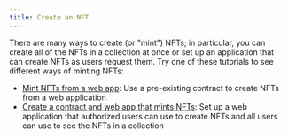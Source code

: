 ```yaml
---
title: Create an NFT
---
```


There are many ways to create (or "mint") NFTs; in particular, you can create all of the NFTs in a collection at once or set up an application that can create NFTs as users request them.
Try one of these tutorials to see different ways of minting NFTs:

- [Mint NFTs from a web app](/tutorials/create-an-nft/nft-web-app): Use a pre-existing contract to create NFTs from a web application
- [Create a contract and web app that mints NFTs](/tutorials/create-an-nft/nft-taquito): Set up a web application that authorized users can use to create NFTs and all users can use to see the NFTs in a collection
